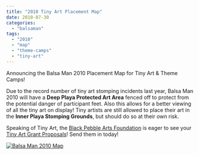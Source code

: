 ```yaml
---
title: "2010 Tiny Art Placement Map"
date: 2010-07-30
categories: 
  - "balsaman"
tags: 
  - "2010"
  - "map"
  - "theme-camps"
  - "tiny-art"
---
```


Announcing the Balsa Man 2010 Placement Map for Tiny Art & Theme Camps!

Due to the record number of tiny art stomping incidents last year, Balsa Man 2010 will have a **Deep Playa Protected Art Area** fenced off to protect from the potential danger of participant feet. Also this allows for a better viewing of all the tiny art on display! Tiny artists are still allowed to place their art in the **Inner Playa Stomping Grounds**, but should do so at their own risk.

Speaking of Tiny Art, the [Black Pebble Arts Foundation](https://balsaman.org/donate/) is eager to see your [Tiny Art Grant Proposals](https://balsaman.org/tiny-art-grants/)! Send them in today!

[![Balsa Man 2010 Map](/images/Balsa-Man-2010-Map.jpg "Balsa Man 2010 Map")](https://balsaman.org/wp-content/uploads/2010/07/Balsa-Man-2010-Map.jpg)
